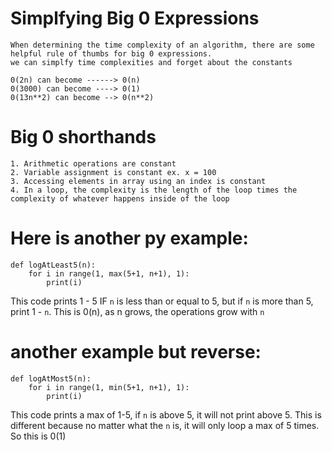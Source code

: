# Simplfying Big 0 Expressions

    When determining the time complexity of an algorithm, there are some helpful rule of thumbs for big 0 expressions.
    we can simplfy time complexities and forget about the constants

    0(2n) can become ------> 0(n)
    0(3000) can become ----> 0(1)
    0(13n**2) can become --> 0(n**2)

# Big 0 shorthands

    1. Arithmetic operations are constant
    2. Variable assignment is constant ex. x = 100
    3. Accessing elements in array using an index is constant
    4. In a loop, the complexity is the length of the loop times the complexity of whatever happens inside of the loop

# Here is another py example:
    def logAtLeast5(n):
        for i in range(1, max(5+1, n+1), 1):
            print(i)

This code prints 1 - 5 IF `n` is less than or equal to 5, but if `n` is more than 5, print 1 - `n`. This is 0(n), as n grows, the operations
grow with `n`

# another example but reverse:
    def logAtMost5(n):
        for i in range(1, min(5+1, n+1), 1):
            print(i)
This code prints a max of 1-5, if `n` is above 5, it will not print above 5. This is different because no matter what the `n` is, it will only loop a max of 5 times. So this is 0(1)